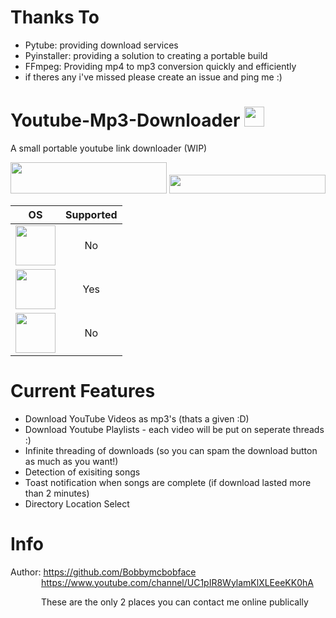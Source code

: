 # Thanks To
- Pytube: providing download services
- Pyinstaller: providing a solution to creating a portable build
- FFmpeg: Providing mp4 to mp3 conversion quickly and efficiently
- if theres any i've missed please create an issue and ping me :)

# Youtube-Mp3-Downloader <img src="https://github.com/Bobbymcbobface/Youtube-Video-Downloader/blob/main/readme/LogoGif.gif" width="32" height="32"> 
A small portable youtube link downloader (WIP)

<img src="https://github.com/Bobbymcbobface/Youtube-Video-Downloader/blob/main/readme/Click.gif" width="250" height="50"> 
<img src="https://github.com/Bobbymcbobface/Youtube-Video-Downloader/blob/main/readme/Download.gif" width="250" height="30">


| OS  | Supported |
| :---: | :---: |
| <img src="https://github.com/Bobbymcbobface/Youtube-Video-Downloader/blob/main/readme/Mac.png" width="64" height="64">  | No |
| <img src="https://github.com/Bobbymcbobface/Youtube-Video-Downloader/blob/main/readme/Windows.png" width="64" height="64"> | Yes |
| <img src="https://github.com/Bobbymcbobface/Youtube-Video-Downloader/blob/main/readme/Linux.png" width="64" height="64">  | No |



# Current Features
- Download YouTube Videos as mp3's (thats a given :D)
- Download Youtube Playlists - each video will be put on seperate threads :)
- Infinite threading of downloads (so you can spam the download button as much as you want!)
- Detection of exisiting songs
- Toast notification when songs are complete (if download lasted more than 2 minutes)
- Directory Location Select

# Info
Author: https://github.com/Bobbymcbobface </br>
&ensp;&ensp;&ensp;&ensp;&ensp;&ensp;&ensp;https://www.youtube.com/channel/UC1pIR8WylamKlXLEeeKK0hA </br>
        
&ensp;&ensp;&ensp;&ensp;&ensp;&ensp;&ensp;These are the only 2 places you can contact me online publically
